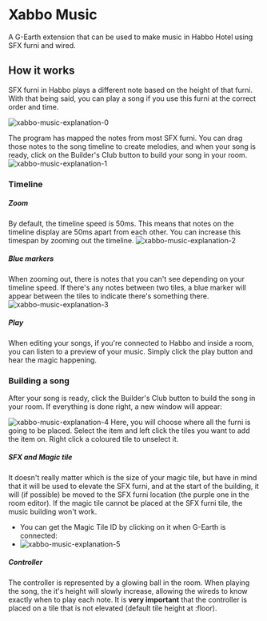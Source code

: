 # Xabbo Music
A G-Earth extension that can be used to make music in Habbo Hotel using SFX furni and wired.

## How it works
SFX furni in Habbo plays a different note based on the height of that furni. With that being said, you can play a song if you use this furni at the correct order and time.

![xabbo-music-explanation-0](https://github-production-user-asset-6210df.s3.amazonaws.com/34200697/253653172-adab33c8-6619-45c5-a05b-e9d09d0c3d3e.png)

The program has mapped the notes from most SFX furni. You can drag those notes to the song timeline to create melodies, and when your song is ready, click on the Builder's Club button to build your song in your room.
![xabbo-music-explanation-1](https://github-production-user-asset-6210df.s3.amazonaws.com/34200697/253669100-efdbdbb9-8a0a-4af7-a1de-15a6ff652636.png)

### Timeline
##### Zoom
By default, the timeline speed is 50ms. This means that notes on the timeline display are 50ms apart from each other. You can increase this timespan by zooming out the timeline.
![xabbo-music-explanation-2](https://github-production-user-asset-6210df.s3.amazonaws.com/34200697/253656720-660fd924-0689-4509-a7ab-60c9951eaba6.png)

##### Blue markers
When zooming out, there is notes that you can't see depending on your timeline speed. If there's any notes between two tiles, a blue marker will appear between the tiles to indicate there's something there.
![xabbo-music-explanation-3](https://github-production-user-asset-6210df.s3.amazonaws.com/34200697/253657280-04e9dd1e-90be-43ea-9fc0-50031fa634d2.png)

##### Play
When editing your songs, if you're connected to Habbo and inside a room, you can listen to a preview of your music. Simply click the play button and hear the magic happening.

### Building a song
After your song is ready, click the Builder's Club button to build the song in your room. If everything is done right, a new window will appear:

![xabbo-music-explanation-4](https://github-production-user-asset-6210df.s3.amazonaws.com/34200697/253669416-395ae77a-733e-42a7-8512-635e68b53dae.png)
Here, you will choose where all the furni is going to be placed. Select the item and left click the tiles you want to add the item on. Right click a coloured tile to unselect it.

##### SFX and Magic tile
It doesn't really matter which is the size of your magic tile, but have in mind that it will be used to elevate the SFX furni, and at the start of the building, it will (if possible) be moved to the SFX furni location (the purple one in the room editor). If the magic tile cannot be placed at the SFX furni tile, the music building won't work.
* You can get the Magic Tile ID by clicking on it when G-Earth is connected:
* ![xabbo-music-explanation-5](https://github.com/scottstamp/RoomExfiltrator/assets/34200697/76596338-9697-4bc3-ba33-2e9e4882091e)

##### Controller
The controller is represented by a glowing ball in the room. When playing the song, the it's height will slowly increase, allowing the wireds to know exactly when to play each note. It is **very important** that the controller is placed on a tile that is not elevated (default tile height at :floor).